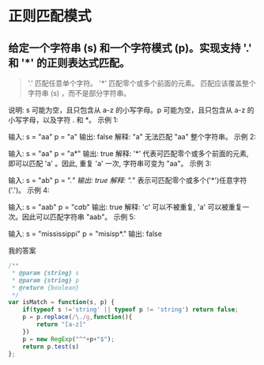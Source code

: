 
# 正则匹配模式

## 给定一个字符串 (s) 和一个字符模式 (p)。实现支持 '.' 和 '*' 的正则表达式匹配。

> '.' 匹配任意单个字符。
  '*' 匹配零个或多个前面的元素。
  匹配应该覆盖整个字符串 (s) ，而不是部分字符串。

说明:
 s 可能为空，且只包含从 a-z 的小写字母。p 可能为空，且只包含从 a-z 的小写字母，以及字符 . 和 *。
示例 1:

输入:
s = "aa"
p = "a"
输出: false
解释: "a" 无法匹配 "aa" 整个字符串。
示例 2:

输入:
s = "aa"
p = "a*"
输出: true
解释: '*' 代表可匹配零个或多个前面的元素, 即可以匹配 'a' 。因此, 重复 'a' 一次, 字符串可变为 "aa"。
示例 3:

输入:
s = "ab"
p = ".*"
输出: true
解释: ".*" 表示可匹配零个或多个('*')任意字符('.')。
示例 4:

输入:
s = "aab"
p = "c*a*b"
输出: true
解释: 'c' 可以不被重复, 'a' 可以被重复一次。因此可以匹配字符串 "aab"。
示例 5:

输入:
s = "mississippi"
p = "mis*is*p*."
输出: false

我的答案

```js
/**
 * @param {string} s
 * @param {string} p
 * @return {boolean}
 */
var isMatch = function(s, p) {
    if(typeof s !='string' || typeof p != 'string') return false;
    p = p.replace(/\./g,function(){
        return "[a-z]"
    })
    p = new RegExp("^"+p+"$");
    return p.test(s)
};
```
